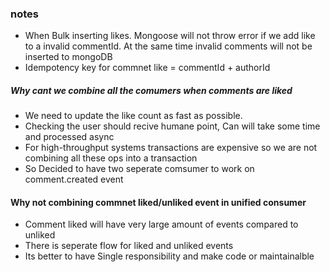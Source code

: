 ### notes

-  When Bulk inserting likes. Mongoose will not throw error if we add like to a invalid commentId.
   At the same time invalid comments will not be inserted to mongoDB
-  Idempotency key for commnet like = commentId + authorId

##### Why cant we combine all the comumers when comments are liked

-  We need to update the like count as fast as possible.
-  Checking the user should recive humane point, Can will take some time and processed async
-  For high-throughput systems transactions are expensive so we are not combining all these ops into a transaction
-  So Decided to have two seperate comsumer to work on comment.created event

#### Why not combining commnet liked/unliked event in unified consumer

-  Comment liked will have very large amount of events compared to unliked
-  There is seperate flow for liked and unliked events
-  Its better to have Single responsibility and make code or maintainalble
